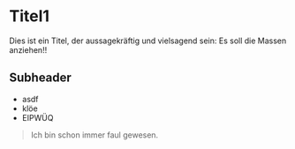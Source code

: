# Titel1
Dies ist ein Titel, der aussagekräftig und vielsagend sein: Es soll die Massen anziehen!!
## Subheader
* asdf
* klöe
* EIPWÜQ



> Ich bin schon immer faul gewesen.